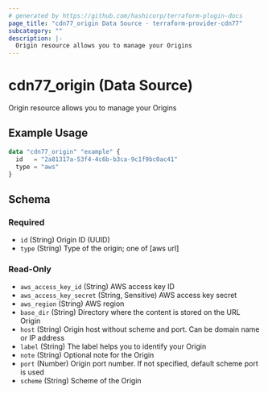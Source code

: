 ```yaml
---
# generated by https://github.com/hashicorp/terraform-plugin-docs
page_title: "cdn77_origin Data Source - terraform-provider-cdn77"
subcategory: ""
description: |-
  Origin resource allows you to manage your Origins
---
```


# cdn77_origin (Data Source)

Origin resource allows you to manage your Origins

## Example Usage

```terraform
data "cdn77_origin" "example" {
  id   = "2a81317a-53f4-4c6b-b3ca-9c1f9bc0ac41"
  type = "aws"
}
```

<!-- schema generated by tfplugindocs -->
## Schema

### Required

- `id` (String) Origin ID (UUID)
- `type` (String) Type of the origin; one of [aws url]

### Read-Only

- `aws_access_key_id` (String) AWS access key ID
- `aws_access_key_secret` (String, Sensitive) AWS access key secret
- `aws_region` (String) AWS region
- `base_dir` (String) Directory where the content is stored on the URL Origin
- `host` (String) Origin host without scheme and port. Can be domain name or IP address
- `label` (String) The label helps you to identify your Origin
- `note` (String) Optional note for the Origin
- `port` (Number) Origin port number. If not specified, default scheme port is used
- `scheme` (String) Scheme of the Origin
